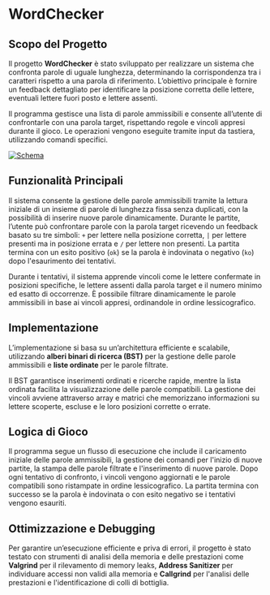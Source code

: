 # WordChecker

## Scopo del Progetto

Il progetto **WordChecker** è stato sviluppato per realizzare un sistema che confronta parole di uguale lunghezza, determinando la corrispondenza tra i caratteri rispetto a una parola di riferimento. L’obiettivo principale è fornire un feedback dettagliato per identificare la posizione corretta delle lettere, eventuali lettere fuori posto e lettere assenti.

Il programma gestisce una lista di parole ammissibili e consente all’utente di confrontarle con una parola target, rispettando regole e vincoli appresi durante il gioco. Le operazioni vengono eseguite tramite input da tastiera, utilizzando comandi specifici.

[![Schema](ReadmeFiles/ReadmeFiles/UMLProgettoApi.png)](ReadmeFiles/ReadmeFiles/UMLProgettoApi.pdf)

## Funzionalità Principali

Il sistema consente la gestione delle parole ammissibili tramite la lettura iniziale di un insieme di parole di lunghezza fissa senza duplicati, con la possibilità di inserire nuove parole dinamicamente. Durante le partite, l’utente può confrontare parole con la parola target ricevendo un feedback basato su tre simboli: `+` per lettere nella posizione corretta, `|` per lettere presenti ma in posizione errata e `/` per lettere non presenti. La partita termina con un esito positivo (`ok`) se la parola è indovinata o negativo (`ko`) dopo l'esaurimento dei tentativi.

Durante i tentativi, il sistema apprende vincoli come le lettere confermate in posizioni specifiche, le lettere assenti dalla parola target e il numero minimo ed esatto di occorrenze. È possibile filtrare dinamicamente le parole ammissibili in base ai vincoli appresi, ordinandole in ordine lessicografico.

## Implementazione

L’implementazione si basa su un’architettura efficiente e scalabile, utilizzando **alberi binari di ricerca (BST)** per la gestione delle parole ammissibili e **liste ordinate** per le parole filtrate. 

Il BST garantisce inserimenti ordinati e ricerche rapide, mentre la lista ordinata facilita la visualizzazione delle parole compatibili. La gestione dei vincoli avviene attraverso array e matrici che memorizzano informazioni su lettere scoperte, escluse e le loro posizioni corrette o errate.

## Logica di Gioco

Il programma segue un flusso di esecuzione che include il caricamento iniziale delle parole ammissibili, la gestione dei comandi per l'inizio di nuove partite, la stampa delle parole filtrate e l'inserimento di nuove parole. Dopo ogni tentativo di confronto, i vincoli vengono aggiornati e le parole compatibili sono ristampate in ordine lessicografico. La partita termina con successo se la parola è indovinata o con esito negativo se i tentativi vengono esauriti.

## Ottimizzazione e Debugging

Per garantire un’esecuzione efficiente e priva di errori, il progetto è stato testato con strumenti di analisi della memoria e delle prestazioni come **Valgrind** per il rilevamento di memory leaks, **Address Sanitizer** per individuare accessi non validi alla memoria e **Callgrind** per l'analisi delle prestazioni e l'identificazione di colli di bottiglia.
